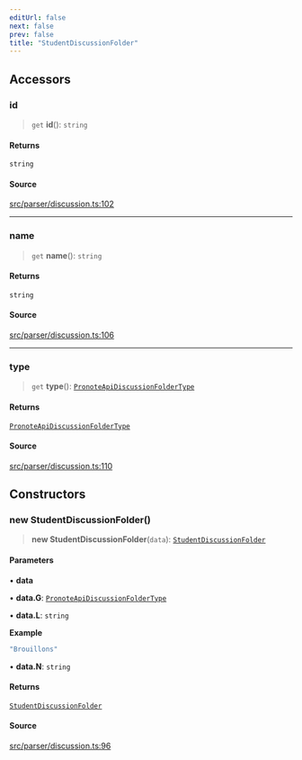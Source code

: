 ```yaml
---
editUrl: false
next: false
prev: false
title: "StudentDiscussionFolder"
---
```


## Accessors

### id

> `get` **id**(): `string`

#### Returns

`string`

#### Source

[src/parser/discussion.ts:102](https://github.com/Gabriel29306/Pawnote/blob/a2552cd7208db339c299a04178513054cceb5849/src/parser/discussion.ts#L102)

***

### name

> `get` **name**(): `string`

#### Returns

`string`

#### Source

[src/parser/discussion.ts:106](https://github.com/Gabriel29306/Pawnote/blob/a2552cd7208db339c299a04178513054cceb5849/src/parser/discussion.ts#L106)

***

### type

> `get` **type**(): [`PronoteApiDiscussionFolderType`](/api/enumerations/pronoteapidiscussionfoldertype/)

#### Returns

[`PronoteApiDiscussionFolderType`](/api/enumerations/pronoteapidiscussionfoldertype/)

#### Source

[src/parser/discussion.ts:110](https://github.com/Gabriel29306/Pawnote/blob/a2552cd7208db339c299a04178513054cceb5849/src/parser/discussion.ts#L110)

## Constructors

### new StudentDiscussionFolder()

> **new StudentDiscussionFolder**(`data`): [`StudentDiscussionFolder`](/api/classes/studentdiscussionfolder/)

#### Parameters

• **data**

• **data.G**: [`PronoteApiDiscussionFolderType`](/api/enumerations/pronoteapidiscussionfoldertype/)

• **data.L**: `string`

**Example**
```ts
"Brouillons"
```

• **data.N**: `string`

#### Returns

[`StudentDiscussionFolder`](/api/classes/studentdiscussionfolder/)

#### Source

[src/parser/discussion.ts:96](https://github.com/Gabriel29306/Pawnote/blob/a2552cd7208db339c299a04178513054cceb5849/src/parser/discussion.ts#L96)
